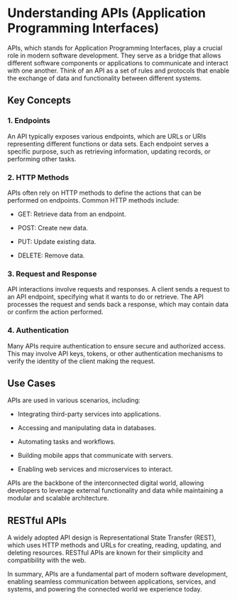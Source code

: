 # Understanding APIs (Application Programming Interfaces)

APIs, which stands for Application Programming Interfaces, play a crucial role in modern software development. They serve as a bridge that allows different software components or applications to communicate and interact with one another. Think of an API as a set of rules and protocols that enable the exchange of data and functionality between different systems.

## Key Concepts

### 1. **Endpoints**
   An API typically exposes various endpoints, which are URLs or URIs representing different functions or data sets. Each endpoint serves a specific purpose, such as retrieving information, updating records, or performing other tasks.

### 2. **HTTP Methods**
   APIs often rely on HTTP methods to define the actions that can be performed on endpoints. Common HTTP methods include:
   - GET: Retrieve data from an endpoint.
   - POST: Create new data.
   - PUT: Update existing data.
   - DELETE: Remove data.

### 3. **Request and Response**
   API interactions involve requests and responses. A client sends a request to an API endpoint, specifying what it wants to do or retrieve. The API processes the request and sends back a response, which may contain data or confirm the action performed.

### 4. **Authentication**
   Many APIs require authentication to ensure secure and authorized access. This may involve API keys, tokens, or other authentication mechanisms to verify the identity of the client making the request.

## Use Cases

APIs are used in various scenarios, including:
- Integrating third-party services into applications.
- Accessing and manipulating data in databases.
- Automating tasks and workflows.
- Building mobile apps that communicate with servers.
- Enabling web services and microservices to interact.

APIs are the backbone of the interconnected digital world, allowing developers to leverage external functionality and data while maintaining a modular and scalable architecture.

## RESTful APIs

A widely adopted API design is Representational State Transfer (REST), which uses HTTP methods and URLs for creating, reading, updating, and deleting resources. RESTful APIs are known for their simplicity and compatibility with the web.

In summary, APIs are a fundamental part of modern software development, enabling seamless communication between applications, services, and systems, and powering the connected world we experience today.
